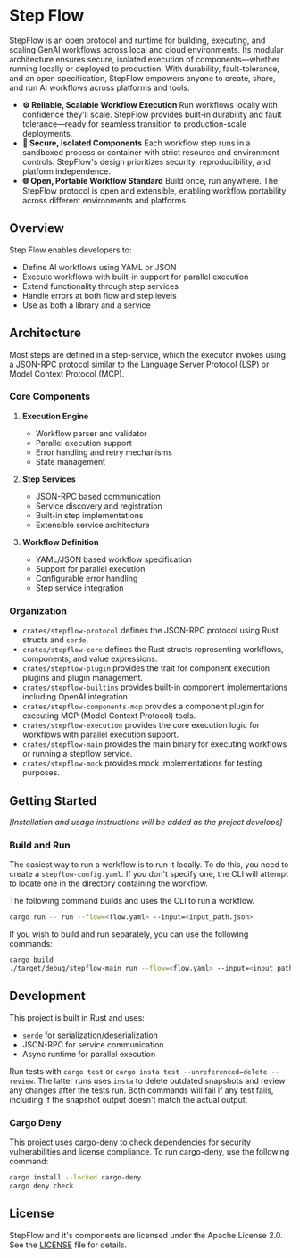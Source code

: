 # Step Flow

StepFlow is an open protocol and runtime for building, executing, and scaling GenAI workflows across local and cloud environments. Its modular architecture ensures secure, isolated execution of components—whether running locally or deployed to production. With durability, fault-tolerance, and an open specification, StepFlow empowers anyone to create, share, and run AI workflows across platforms and tools.

- **⚙️ Reliable, Scalable Workflow Execution**
   Run workflows locally with confidence they’ll scale. StepFlow provides built-in durability and fault tolerance—ready for seamless transition to production-scale deployments.
- **🔐 Secure, Isolated Components**
   Each workflow step runs in a sandboxed process or container with strict resource and environment controls. StepFlow's design prioritizes security, reproducibility, and platform independence.
- **🌐 Open, Portable Workflow Standard**
   Build once, run anywhere. The StepFlow protocol is open and extensible, enabling workflow portability across different environments and platforms.

## Overview

Step Flow enables developers to:
- Define AI workflows using YAML or JSON
- Execute workflows with built-in support for parallel execution
- Extend functionality through step services
- Handle errors at both flow and step levels
- Use as both a library and a service

## Architecture

Most steps are defined in a step-service, which the executor invokes using a JSON-RPC protocol similar to the Language Server Protocol (LSP) or Model Context Protocol (MCP).

### Core Components

1. **Execution Engine**
   - Workflow parser and validator
   - Parallel execution support
   - Error handling and retry mechanisms
   - State management

2. **Step Services**
   - JSON-RPC based communication
   - Service discovery and registration
   - Built-in step implementations
   - Extensible service architecture

3. **Workflow Definition**
   - YAML/JSON based workflow specification
   - Support for parallel execution
   - Configurable error handling
   - Step service integration

### Organization

- `crates/stepflow-protocol` defines the JSON-RPC protocol using Rust structs and `serde`.
- `crates/stepflow-core` defines the Rust structs representing workflows, components, and value expressions.
- `crates/stepflow-plugin` provides the trait for component execution plugins and plugin management.
- `crates/stepflow-builtins` provides built-in component implementations including OpenAI integration.
- `crates/stepflow-components-mcp` provides a component plugin for executing MCP (Model Context Protocol) tools.
- `crates/stepflow-execution` provides the core execution logic for workflows with parallel execution support.
- `crates/stepflow-main` provides the main binary for executing workflows or running a stepflow service.
- `crates/stepflow-mock` provides mock implementations for testing purposes.

## Getting Started

*[Installation and usage instructions will be added as the project develops]*

### Build and Run

The easiest way to run a workflow is to run it locally.
To do this, you need to create a `stepflow-config.yaml`.
If you don't specify one, the CLI will attempt to locate one in the directory containing the workflow.

The following command builds and uses the CLI to run a workflow.

```sh
cargo run -- run --flow=<flow.yaml> --input=<input_path.json>
```

If you wish to build and run separately, you can use the following commands:

```sh
cargo build
./target/debug/stepflow-main run --flow=<flow.yaml> --input=<input_path.json>
```

## Development

This project is built in Rust and uses:
- `serde` for serialization/deserialization
- JSON-RPC for service communication
- Async runtime for parallel execution

Run tests with `cargo test` or `cargo insta test --unreferenced=delete --review`.
The latter runs uses `insta` to delete outdated snapshots and review any changes after the tests run.
Both commands will fail if any test fails, including if the snapshot output doesn't match the actual output.

### Cargo Deny

This project uses [cargo-deny](https://github.com/EmbarkStudios/cargo-deny) to check dependencies for security vulnerabilities and license compliance.
To run cargo-deny, use the following command:

```sh
cargo install --locked cargo-deny
cargo deny check
```

## License

StepFlow and it's components are licensed under the Apache License 2.0.
See the [LICENSE](LICENSE) file for details.